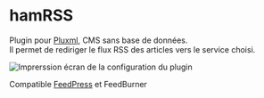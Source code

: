 hamRSS
======
Plugin pour [Pluxml](http://www.pluxml.org/), CMS sans base de données.  
Il permet de rediriger le flux RSS des articles vers le service choisi.  

![Imprerssion écran de la configuration du plugin](http://f.cl.ly/items/0f1A0j150S1p3s3X022M/Capture%20d%E2%80%99%C3%A9cran%202013-11-11%20%C3%A0%2018.42.36.jpg)

Compatible [FeedPress](http://feedpress.it/) et FeedBurner